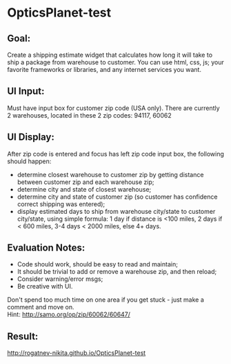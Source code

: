 # OpticsPlanet-test
## Goal:
Create a shipping estimate widget that calculates how long it will take to ship a package from warehouse to customer. You can use html, css, js; your favorite frameworks or libraries, and any internet services you want.

## UI Input:
Must have input box for customer zip code (USA only). There are currently 2 warehouses, located in these 2 zip codes: 94117, 60062

## UI Display:
After zip code is entered and focus has left zip code input box, the following should happen:
* determine closest warehouse to customer zip by getting distance between customer zip and each warehouse zip;
* determine city and state of closest warehouse;
* determine city and state of customer zip (so customer has confidence correct shipping was entered);
* display estimated days to ship from warehouse city/state to customer city/state, using simple formula: 1 day if distance is <100 miles, 2 days if < 600 miles, 3-4 days < 2000 miles, else 4+ days.

## Evaluation Notes:
* Code should work, should be easy to read and maintain;
* It should be trivial to add or remove a warehouse zip, and then reload;
* Consider warning/error msgs;
* Be creative with UI.

Don't spend too much time on one area if you get stuck - just make a comment and move on.<br>
Hint: http://samo.org/op/zip/60062/60647/

## Result:
http://rogatnev-nikita.github.io/OpticsPlanet-test
